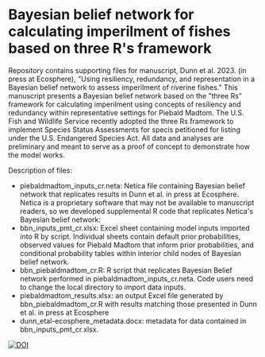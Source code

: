 # Bayesian belief network for calculating imperilment of fishes based on three R's framework
Repository contains supporting files for manuscript, Dunn et al. 2023. (in press at Ecosphere), "Using resiliency, redundancy, and representation in a Bayesian belief network to assess imperilment of riverine fishes." This manuscript presents a Bayesian belief network based on the "three Rs" framework for calculating imperilment using concepts of resiliency and redundancy within representative settings for Piebald Madtom. The U.S. Fish and Wildlife Service recently adopted the three Rs framework to implement Species Status Assessments for specis petitioned for listing under the U.S. Endangered Species Act. All data and analyses are preliminary and meant to serve as a proof of concept to demonstrate how the model works. 

Description of files:
- piebaldmadtom_inputs_cr.neta: Netica file containing Bayesian belief network that replicates results in Dunn et al. in press at Ecosphere. Netica is a proprietary software that may not be available to manuscript readers, so we developed supplemental R code that replicates Netica's Bayesian belief network:
- bbn_inputs_pmt_cr.xlsx: Excel sheet containing model inputs imported into R by script. Individual sheets contain default prior probabilities, observed values for Piebald Madtom that inform prior probabilities, and conditional probability tables within interior child nodes of Bayesian belief network.
- bbn_piebaldmadtom_cr.R: R script that replicates Bayesian Belief network performed in piebaldmadtom_inputs_cr.neta. Code users need to change the local directory to import data inputs.
- piebaldmadtom_results.xlsx: an output Excel file generated by bbn_piebaldmadtom_cr.R with results matching those presented in Dunn et al. in press at Ecosphere
- dunn_etal-ecosphere_metadata.docx: metadata for data contained in bbn_inputs_pmt_cr.xlsx.



[![DOI](https://zenodo.org/badge/513950438.svg)](https://zenodo.org/badge/latestdoi/513950438)
